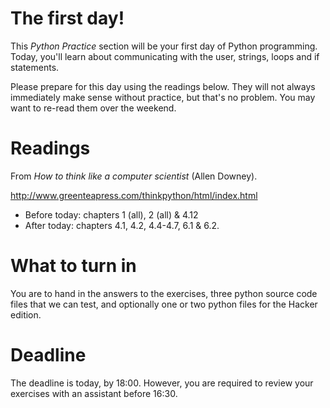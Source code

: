 # The first day!

This *Python Practice* section will be your first day of Python programming. Today, you'll learn about communicating with the user, strings, loops and if statements.

Please prepare for this day using the readings below. They will not always immediately make sense without practice, but that's no problem. You may want to re-read them over the weekend.

# Readings

From *How to think like a computer scientist* (Allen Downey).

<http://www.greenteapress.com/thinkpython/html/index.html>

* Before today: chapters 1 (all), 2 (all) & 4.12
* After today: chapters 4.1, 4.2, 4.4-4.7, 6.1 & 6.2.

# What to turn in

You are to hand in the answers to the exercises, three python source code files that we can test, and optionally one or two python files for the Hacker edition.

# Deadline

The deadline is today, by 18:00. However, you are required to review your exercises with an assistant before 16:30. 
